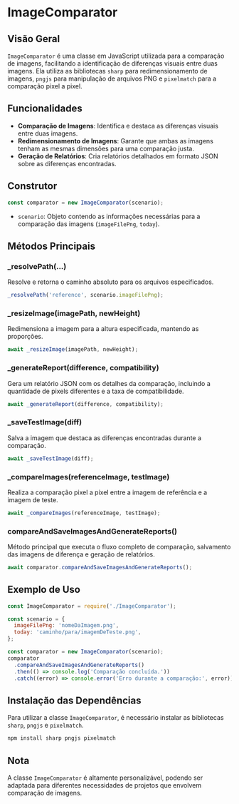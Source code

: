 # ImageComparator

## Visão Geral

`ImageComparator` é uma classe em JavaScript utilizada para a comparação de imagens, facilitando a identificação de diferenças visuais entre duas imagens. Ela utiliza as bibliotecas `sharp` para redimensionamento de imagens, `pngjs` para manipulação de arquivos PNG e `pixelmatch` para a comparação pixel a pixel.

## Funcionalidades

- **Comparação de Imagens**: Identifica e destaca as diferenças visuais entre duas imagens.
- **Redimensionamento de Imagens**: Garante que ambas as imagens tenham as mesmas dimensões para uma comparação justa.
- **Geração de Relatórios**: Cria relatórios detalhados em formato JSON sobre as diferenças encontradas.

## Construtor

```javascript
const comparator = new ImageComparator(scenario);
```

- `scenario`: Objeto contendo as informações necessárias para a comparação das imagens (`imageFilePng`, `today`).

## Métodos Principais

### \_resolvePath(...)

Resolve e retorna o caminho absoluto para os arquivos especificados.

```javascript
_resolvePath('reference', scenario.imageFilePng);
```

### \_resizeImage(imagePath, newHeight)

Redimensiona a imagem para a altura especificada, mantendo as proporções.

```javascript
await _resizeImage(imagePath, newHeight);
```

### \_generateReport(difference, compatibility)

Gera um relatório JSON com os detalhes da comparação, incluindo a quantidade de pixels diferentes e a taxa de compatibilidade.

```javascript
await _generateReport(difference, compatibility);
```

### \_saveTestImage(diff)

Salva a imagem que destaca as diferenças encontradas durante a comparação.

```javascript
await _saveTestImage(diff);
```

### \_compareImages(referenceImage, testImage)

Realiza a comparação pixel a pixel entre a imagem de referência e a imagem de teste.

```javascript
await _compareImages(referenceImage, testImage);
```

### compareAndSaveImagesAndGenerateReports()

Método principal que executa o fluxo completo de comparação, salvamento das imagens de diferença e geração de relatórios.

```javascript
await comparator.compareAndSaveImagesAndGenerateReports();
```

## Exemplo de Uso

```javascript
const ImageComparator = require('./ImageComparator');

const scenario = {
  imageFilePng: 'nomeDaImagem.png',
  today: 'caminho/para/imagemDeTeste.png',
};

const comparator = new ImageComparator(scenario);
comparator
  .compareAndSaveImagesAndGenerateReports()
  .then(() => console.log('Comparação concluída.'))
  .catch((error) => console.error('Erro durante a comparação:', error));
```

## Instalação das Dependências

Para utilizar a classe `ImageComparator`, é necessário instalar as bibliotecas `sharp`, `pngjs` e `pixelmatch`.

```bash
npm install sharp pngjs pixelmatch
```

## Nota

A classe `ImageComparator` é altamente personalizável, podendo ser adaptada para diferentes necessidades de projetos que envolvem comparação de imagens.
